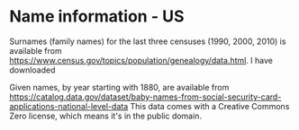 # Name information - US

Surnames (family names) for the last three censuses (1990, 2000, 2010) is available
from https://www.census.gov/topics/population/genealogy/data.html. I have downloaded

Given names, by year starting with 1880, are available from 
https://catalog.data.gov/dataset/baby-names-from-social-security-card-applications-national-level-data
This data comes with a Creative Commons Zero license, which means it's in the
public domain.
 